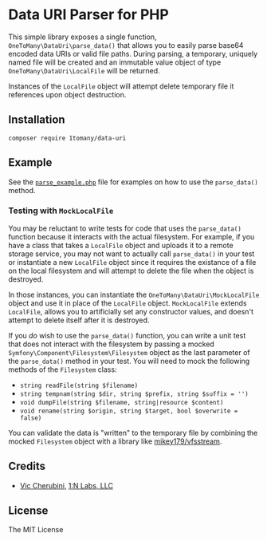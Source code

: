 # Data URI Parser for PHP
This simple library exposes a single function, `OneToMany\DataUri\parse_data()` that allows you to easily parse base64 encoded data URIs or valid file paths. During parsing, a temporary, uniquely named file will be created and an immutable value object of type `OneToMany\DataUri\LocalFile` will be returned.

Instances of the `LocalFile` object will attempt delete temporary file it references upon object destruction.

## Installation
```
composer require 1tomany/data-uri
```

## Example
See the [`parse_example.php`](https://github.com/1tomany/data-uri/blob/main/examples/parse_example.php) file for examples on how to use the `parse_data()` method.

### Testing with `MockLocalFile`
You may be reluctant to write tests for code that uses the `parse_data()` function because it interacts with the actual filesystem. For example, if you have a class that takes a `LocalFile` object and uploads it to a remote storage service, you may not want to actually call `parse_data()` in your test or instantiate a new `LocalFile` object since it requires the existance of a file on the local filesystem and will attempt to delete the file when the object is destroyed.

In those instances, you can instantiate the `OneToMany\DataUri\MockLocalFile` object and use it in place of the `LocalFile` object. `MockLocalFile` extends `LocalFile`, allows you to artificially set any constructor values, and doesn't attempt to delete itself after it is destroyed.

If you _do_ wish to use the `parse_data()` function, you can write a unit test that does not interact with the filesystem by passing a mocked `Symfony\Component\Filesystem\Filesystem` object as the last parameter of the `parse_data()` method in your test. You will need to mock the following methods of the `Filesystem` class:

- `string readFile(string $filename)`
- `string tempnam(string $dir, string $prefix, string $suffix = '')`
- `void dumpFile(string $filename, string|resource $content)`
- `void rename(string $origin, string $target, bool $overwrite = false)`

You can validate the data is "written" to the temporary file by combining the mocked `Filesystem` object with a library like [mikey179/vfsstream](https://packagist.org/packages/mikey179/vfsstream).

## Credits
- [Vic Cherubini](https://github.com/viccherubini), [1:N Labs, LLC](https://1tomany.com)

## License
The MIT License
